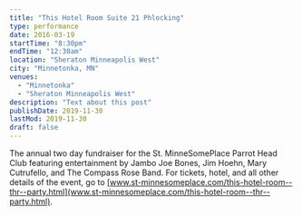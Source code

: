 ```yaml
---
title: "This Hotel Room Suite 21 Phlocking"
type: performance
date: 2016-03-19
startTime: "8:30pm"
endTime: "12:30am"
location: "Sheraton Minneapolis West"
city: "Minnetonka, MN"
venues:
  - "Minnetonka"
  - "Sheraton Minneapolis West"
description: "Text about this post"
publishDate: 2019-11-30
lastMod: 2019-11-30
draft: false
---
```


The annual two day fundraiser for the St. MinneSomePlace Parrot Head Club featuring entertainment by Jambo Joe Bones, Jim Hoehn, Mary Cutrufello, and The Compass Rose Band.  For tickets, hotel, and all other details of the event, go to [www.st-minnesomeplace.com/this-hotel-room--thr--party.html](www.st-minnesomeplace.com/this-hotel-room--thr--party.html).
